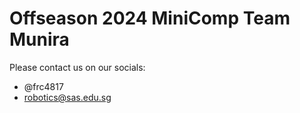 # Offseason 2024 MiniComp Team Munira
Please contact us on our socials:
- @frc4817
- robotics@sas.edu.sg
